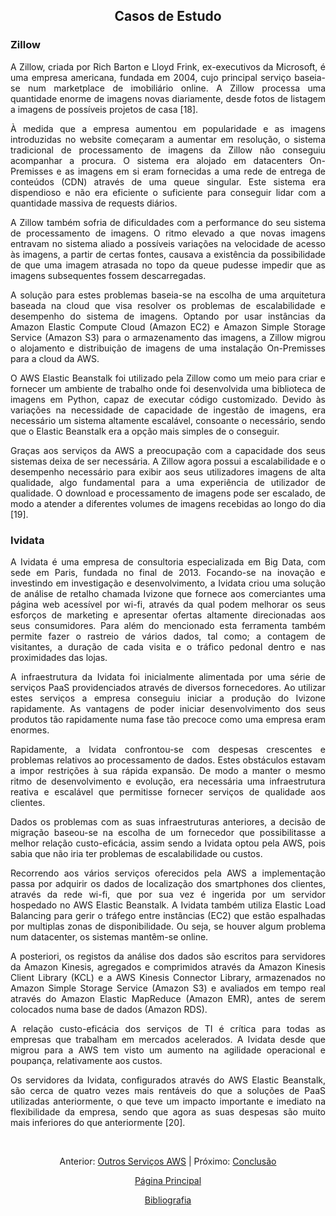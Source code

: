 <h2 align="center"> Casos de Estudo </h2>

<h3>Zillow</h3> 

<div align="justify">

<p>A Zillow, criada por Rich Barton e Lloyd Frink, ex-executivos da Microsoft, é uma empresa americana, fundada em 2004, cujo principal serviço baseia-se num marketplace de imobiliário online. A Zillow processa uma quantidade enorme de imagens novas diariamente, desde fotos de listagem a imagens de possíveis projetos de casa [18]. </p>

<p>À medida que a empresa aumentou em popularidade e as imagens introduzidas no website começaram a aumentar em resolução, o sistema tradicional de processamento de imagens da Zillow não conseguiu acompanhar a procura. O sistema era alojado em datacenters On-Premisses e as imagens em si eram fornecidas a uma rede de entrega de conteúdos (CDN) através de uma queue singular. Este sistema era dispendioso e não era eficiente o suficiente para conseguir lidar com a quantidade massiva de requests diários.</p>

<p>A Zillow também sofria de dificuldades com a performance do seu sistema de processamento de imagens. O ritmo elevado a que novas imagens entravam no sistema aliado a possíveis variações na velocidade de acesso às imagens, a partir de certas fontes, causava a existência da possibilidade de que uma imagem atrasada no topo da queue pudesse impedir que as imagens subsequentes fossem descarregadas.</p>

<p>A solução para estes problemas baseia-se na escolha de uma arquitetura baseada na cloud que visa resolver os problemas de escalabilidade e desempenho do sistema de imagens. Optando por usar instâncias da Amazon Elastic Compute Cloud (Amazon EC2) e Amazon Simple Storage Service (Amazon S3) para o armazenamento das imagens, a Zillow migrou o alojamento e distribuição de imagens de uma instalação On-Premisses para a cloud da AWS.</p>

<p>O AWS Elastic Beanstalk foi utilizado pela Zillow como um meio para criar e fornecer um ambiente de trabalho onde foi desenvolvida uma biblioteca de imagens em Python, capaz de executar código customizado. Devido às variações na necessidade de capacidade de ingestão de imagens, era necessário um sistema altamente escalável, consoante o necessário, sendo que o Elastic Beanstalk era a opção mais simples de o conseguir.</p>

<p>Graças aos serviços da AWS a preocupação com a capacidade dos seus sistemas deixa de ser necessária. A Zillow agora possui a escalabilidade e o desempenho necessário para exibir aos seus utilizadores imagens de alta qualidade, algo fundamental para a uma experiência de utilizador de qualidade. O download e processamento de imagens pode ser escalado, de modo a atender a diferentes volumes de imagens recebidas ao longo do dia [19].</p>

<h3>Ividata</h3> 
 
<p>A Ividata é uma empresa de consultoria especializada em Big Data, com sede em Paris, fundada no final de 2013. Focando-se na inovação e investindo em investigação e desenvolvimento, a Ividata criou uma solução de análise de retalho chamada Ivizone que fornece aos comerciantes uma página web acessível por wi-fi, através da qual podem melhorar os seus esforços de marketing e apresentar ofertas altamente direcionadas aos seus consumidores. Para além do mencionado esta ferramenta também permite fazer o rastreio de vários dados, tal como; a contagem de visitantes, a duração de cada visita e o tráfico pedonal dentro e nas proximidades das lojas.</p> 

<p>A infraestrutura da Ividata foi inicialmente alimentada por uma série de serviços PaaS providenciados através de diversos fornecedores. Ao utilizar estes serviços a empresa conseguiu iniciar a produção do Ivizone rapidamente. As vantagens de poder iniciar desenvolvimento dos seus produtos tão rapidamente numa fase tão precoce como uma empresa eram enormes.</p> 

<p>Rapidamente, a Ividata confrontou-se com despesas crescentes e problemas relativos ao processamento de dados. Estes obstáculos estavam a impor restrições à sua rápida expansão. De modo a manter o mesmo ritmo de desenvolvimento e evolução, era necessária uma infraestrutura reativa e escalável que permitisse fornecer serviços de qualidade aos clientes.</p> 

<p>Dados os problemas com as suas infraestruturas anteriores, a decisão de migração baseou-se na escolha de um fornecedor que possibilitasse a melhor relação custo-eficácia, assim sendo a Ividata optou pela AWS, pois sabia que não iria ter problemas de escalabilidade ou custos.</p>  

<p>Recorrendo aos vários serviços oferecidos pela AWS a implementação passa por adquirir os dados de localização dos smartphones dos clientes, através da rede wi-fi, que por sua vez é ingerida por um servidor hospedado no AWS Elastic Beanstalk. A Ividata também utiliza Elastic Load Balancing para gerir o tráfego entre instâncias (EC2) que estão espalhadas por multiplas zonas de disponibilidade. Ou seja, se houver algum problema num datacenter, os sistemas mantêm-se online.</p>  

<p>A posteriori, os registos da análise dos dados são escritos para servidores da Amazon Kinesis, agregados e comprimidos através da Amazon Kinesis Client Library (KCL) e a AWS Kinesis Connector Library, armazenados no Amazon Simple Storage Service (Amazon S3) e avaliados em tempo real através do Amazon Elastic MapReduce (Amazon EMR), antes de serem colocados numa base de dados (Amazon RDS).</p>  

<p>A relação custo-eficácia dos serviços de TI é crítica para todas as empresas que trabalham em mercados acelerados. A Ividata desde que migrou para a AWS tem visto um aumento na agilidade operacional e poupança, relativamente aos custos.</p>  

<p>Os servidores da Ividata, configurados através do AWS Elastic Beanstalk, são cerca de quatro vezes mais rentáveis do que a soluções de PaaS utilizadas anteriormente, o que teve um impacto importante e imediato na flexibilidade da empresa, sendo que agora as suas despesas são muito mais inferiores do que anteriormente  [20].</p>  
  
</div>

<br>
<div align="center">
<p>Anterior: <a href="https://github.com/MrBen777/Trabalho_PaaS_Grupo_4/blob/main/Componentes/Servi%C3%A7osAWS.md">Outros Serviços AWS<a> | Próximo: <a href="https://github.com/MrBen777/Trabalho_PaaS_Grupo_4/blob/main/Componentes/Conclus%C3%A3o.md">Conclusão</a></p>
<p><a href="https://github.com/MrBen777/Trabalho_PaaS_Grupo_4/blob/main/README.md">Página Principal</a></p>
<p><a href="https://github.com/MrBen777/Trabalho_PaaS_Grupo_4/blob/main/Componentes/Bibliografia.md">Bibliografia<a></p>
</div>
